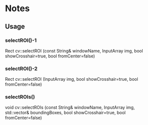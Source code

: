 # Notes

## Usage

### selectROI()-1

Rect cv::selectROI (const String&    windowName, InputArray    img, bool    showCrosshair=true, bool     fromCenter=false)

### selectROI()-2

Rect cv::selectROI (InputArray    img, bool    showCrosshair=true, bool     fromCenter=false)

### selectROIs()

void cv::selectROIs (const String&    windowName, InputArray    img,  std::vector<Rect>&    boundingBoxes, bool    showCrosshair=true, bool     fromCenter=false)